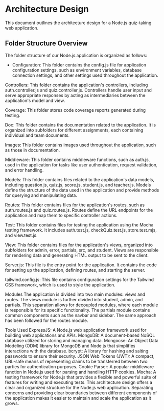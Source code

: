 # Architecture Design
This document outlines the architecture design for a Node.js quiz-taking web application.

## Folder Structure Overview
The folder structure of our Node.js application is organized as follows:

* Configuration: This folder contains the config.js file for application configuration settings, such as environment variables, database connection settings, and other settings used throughout the application.

Controllers: This folder contains the application's controllers, including auth.controller.js and quiz.controller.js. Controllers handle user input and serve appropriate responses by acting as intermediaries between the application's model and view.

Coverage: This folder stores code coverage reports generated during testing.

Doc: This folder contains the documentation related to the application. It is organized into subfolders for different assignments, each containing individual and team documents.

Images: This folder contains images used throughout the application, such as those in documentation.

Middleware: This folder contains middleware functions, such as auth.js, used in the application for tasks like user authentication, request validation, and error handling.

Models: This folder contains files related to the application's data models, including question.js, quiz.js, score.js, student.js, and teacher.js. Models define the structure of the data used in the application and provide methods for querying and manipulating data.

Routes: This folder contains files for the application's routes, such as auth.routes.js and quiz.routes.js. Routes define the URL endpoints for the application and map them to specific controller actions.

Test: This folder contains files for testing the application using the Mocha testing framework. It includes auth.test.js, checkQuiz.test.js, store.test.mjs, and view.test.js.

View: This folder contains files for the application's views, organized into subfolders for admin, error, partials, src, and student. Views are responsible for rendering data and generating HTML output to be sent to the client.

Server.js: This file is the entry point for the application. It contains the code for setting up the application, defining routes, and starting the server.

tailwind.config.js: This file contains configuration settings for the Tailwind CSS framework, which is used to style the application.

Modules
The application is divided into two main modules: views and routes. The views module is further divided into student, admin, and partials. This separation allows for decoupled modules, where each module is responsible for its specific functionality. The partials module contains common components such as the navbar and sidebar. The same approach has been followed for the routes module.

Tools Used
ExpressJS: A Node.js web application framework used for building web applications and APIs.
MongoDB: A document-based NoSQL database utilized for storing and managing data.
Mongoose: An Object Data Modeling (ODM) library for MongoDB and Node.js that simplifies interactions with the database.
bcrypt: A library for hashing and salting passwords to ensure their security.
JSON Web Tokens (JWT): A compact, URL-safe means of representing claims to be transferred between two parties for authentication purposes.
Cookie Parser: A popular middleware function in Node.js used for parsing and handling HTTP cookies.
Mocha: A testing framework for Node.js that provides a flexible and powerful suite of features for writing and executing tests.
This architecture design offers a clear and organized structure for the Node.js web application. Separating concerns and providing clear boundaries between different components of the application makes it easier to maintain and scale the application as it grows.

